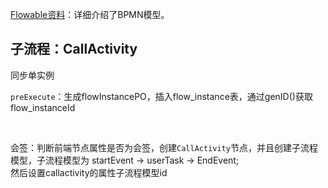 [Flowable资料](https://tkjohn.github.io/flowable-userguide/#license)：详细介绍了BPMN模型。

## 子流程：​​CallActivity​

同步单实例

​`preExecute`​​：生成flowInstancePO，插入flow_instance表，通过genID()获取flow_instanceId

‍

会签：判断前端节点属性是否为会签，创建`CallActivity`​节点，并且创建子流程模型，子流程模型为 startEvent -> userTask -> EndEvent;  
然后设置callactivity的属性子流程模型id
